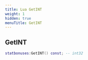 ```yaml
---
title: Lua GetINT
weight: 1
hidden: true
menuTitle: GetINT
---
```

## GetINT
```lua
statbonuses:GetINT() const; -- int32
```